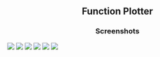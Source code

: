 <h2 align="center">Function Plotter</h2>
<h3 align="center">Screenshots</h3>
<img src="https://user-images.githubusercontent.com/31385107/131234090-0dd2719d-6ec0-48a3-b6fa-bd1b50395b83.PNG)" />
<img src="https://user-images.githubusercontent.com/31385107/131234093-517437f6-d5e9-4d5a-9c64-7ca4eb942732.PNG)" />
<img src="https://user-images.githubusercontent.com/31385107/131234095-55badea8-1adc-4181-9d7e-7b833cefad8f.PNG)" />
<img src="https://user-images.githubusercontent.com/31385107/131234099-77fca747-1184-4236-8d64-09a9fc772633.PNG)" />
<img src="https://user-images.githubusercontent.com/31385107/131234100-89dd2fc9-c272-410f-9fff-618d1abd82f0.PNG)" />
<img src="https://user-images.githubusercontent.com/31385107/131234105-7e56c4b2-ba55-4e4b-91a4-e56a4e1725d8.PNG)" />
